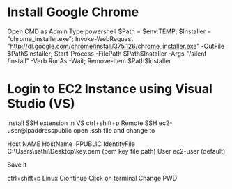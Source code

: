 # Install Google Chrome

Open CMD as Admin
Type powershell
$Path = $env:TEMP; $Installer = "chrome_installer.exe"; Invoke-WebRequest "http://dl.google.com/chrome/install/375.126/chrome_installer.exe" -OutFile $Path\$Installer; Start-Process -FilePath $Path\$Installer -Args "/silent /install" -Verb RunAs -Wait; Remove-Item $Path\$Installer

# Login to EC2 Instance using Visual Studio (VS)
install SSH extension in VS
ctrl+shift+p
Remote SSH
ec2-user@ipaddresspublic
open .ssh file and change to 


Host NAME
  HostName IPPUBLIC
  IdentityFile C:\Users\sathi\Desktop\key.pem (pem key file path)
  User ec2-user (default)
  
  
Save it

ctrl+shift+p
Linux 
Ciontinue
Click on terminal
Change PWD
